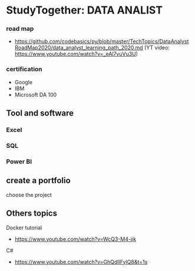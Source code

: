 # StudyTogether: DATA ANALIST

### road map
 - https://github.com/codebasics/py/blob/master/TechTopics/DataAnalystRoadMap2020/data_analyst_learning_path_2020.md (YT video: https://www.youtube.com/watch?v=_eAl7vuVu3U)

### certification
 - Google
 - IBM
 - Microsoft DA 100

## Tool and software

### Excel

### SQL

### Power BI

## create a portfolio 
choose the project 


## Others topics
Docker tutorial
 - https://www.youtube.com/watch?v=WcQ3-M4-jik

C#
 - https://www.youtube.com/watch?v=GhQdlIFylQ8&t=1s
